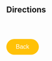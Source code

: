 ## Directions
<br> <br> 

<a href="https://githerdone17.github.io/MyPerfectWedding/" target="_blank">
    <button style="background-color: #FFC107; color: white; padding: 12px 25px; font-size: 16px; border: none; border-radius: 50px; cursor: pointer; margins: 5px 25px;">
        Back
    </button>
</a>


